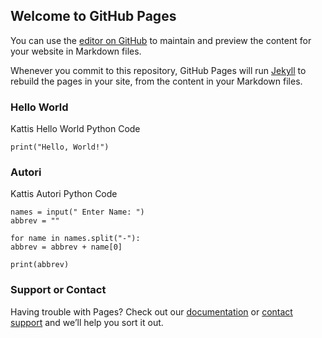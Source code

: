 ## Welcome to GitHub Pages

You can use the [editor on GitHub](https://github.com/PraveenRamR/Kattis-Programs/edit/main/README.md) to maintain and preview the content for your website in Markdown files.

Whenever you commit to this repository, GitHub Pages will run [Jekyll](https://jekyllrb.com/) to rebuild the pages in your site, from the content in your Markdown files.

### Hello World

Kattis Hello World Python Code

```Hello World
print("Hello, World!")
```

### Autori

Kattis Autori Python Code

```Autori
names = input(" Enter Name: ")
abbrev = ""

for name in names.split("-"):
abbrev = abbrev + name[0]

print(abbrev)
```


### Support or Contact

Having trouble with Pages? Check out our [documentation](https://docs.github.com/categories/github-pages-basics/) or [contact support](https://support.github.com/contact) and we’ll help you sort it out.
